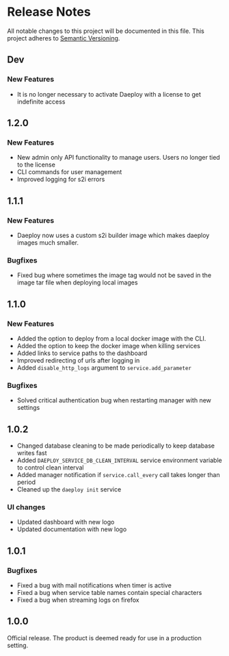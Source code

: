 # Release Notes

All notable changes to this project will be documented in this file. This project adheres to [Semantic Versioning](https://semver.org/).

## Dev

### New Features

- It is no longer necessary to activate Daeploy with a license to get indefinite access

## 1.2.0

### New Features

- New admin only API functionality to manage users. Users no longer tied to the license
- CLI commands for user management
- Improved logging for s2i errors

## 1.1.1

### New Features

- Daeploy now uses a custom s2i builder image which makes daeploy images much smaller.

### Bugfixes

- Fixed bug where sometimes the image tag would not be saved in the image tar file when deploying local images

## 1.1.0

### New Features

- Added the option to deploy from a local docker image with the CLI.
- Added the option to keep the docker image when killing services
- Added links to service paths to the dashboard
- Improved redirecting of urls after logging in
- Added `disable_http_logs` argument to `service.add_parameter`

### Bugfixes

- Solved critical authentication bug when restarting manager with new settings

## 1.0.2

- Changed database cleaning to be made periodically to keep database writes fast
- Added `DAEPLOY_SERVICE_DB_CLEAN_INTERVAL` service environment variable to control clean interval
- Added manager notification if `service.call_every` call takes longer than period
- Cleaned up the `daeploy init` service

### UI changes

- Updated dashboard with new logo
- Updated documentation with new logo

## 1.0.1

### Bugfixes

- Fixed a bug with mail notifications when timer is active
- Fixed a bug when service table names contain special characters
- Fixed a bug when streaming logs on firefox

## 1.0.0

Official release. The product is deemed ready for use in a production setting.
